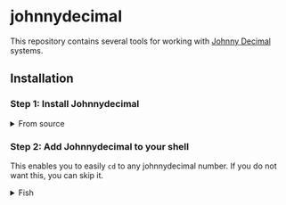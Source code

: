 # johnnydecimal

This repository contains several tools for working with [Johnny Decimal](https://johnnydecimal.com) 
systems.

## Installation

### Step 1: Install Johnnydecimal

<details>
<summary>From source</summary>

1. Install rust. Go to the [rust installation page](https://www.rust-lang.org/tools/install)
and follow the instructions.

2. Clone the repository.

``` sh
git clone https://github.com/Tallented-code-bot/johnnydecimal
cd johnnydecimal
```

3. Compile the project.

``` sh
cargo build --release
```

4. Move the binary to somewhere on your `path`. For example, you might move
it to `~/.local/bin/` if you are on Linux.  **Important: the binary is called `jd`, not `johnnydecimal`.**

``` sh
mv ./target/release/jd ~/.local/bin/
```
</details>


### Step 2: Add Johnnydecimal to your shell
This enables you to easily `cd` to any johnnydecimal number.
If you do not want this, you can skip it.

<details>
<summary>Fish</summary>

Add this to your configuration, usually found at `~/.config/fish/config.fish`

``` fish
jd init fish | source
```
</details>
